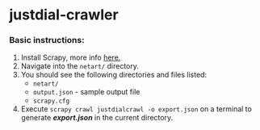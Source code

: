 # justdial-crawler
### Basic instructions:
1. Install Scrapy, more info [here.](https://docs.scrapy.org/en/latest/intro/install.html)
2. Navigate into the `netart/` directory.
2. You should see the following directories and files listed:
    - `netart/`
    - `output.json` - sample output file
    - `scrapy.cfg`
3. Execute `scrapy crawl justdialcrawl -o export.json` on a terminal to generate ***export.json*** in the current directory.
